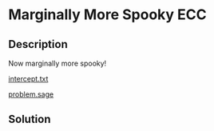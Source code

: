 # Marginally More Spooky ECC

## Description

Now marginally more spooky!

[intercept.txt](intercept.txt)

[problem.sage](problem.sage)

## Solution
